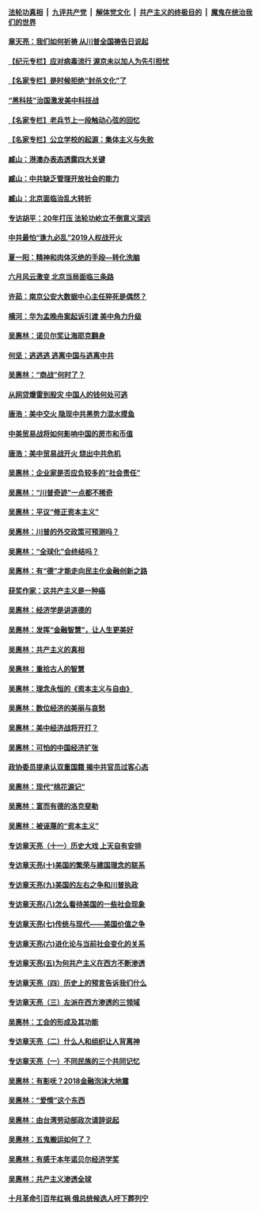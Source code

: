 

####  [法轮功真相](../../../../basic/blob/master/README.md?t=06211002) &nbsp;|&nbsp; [九评共产党](../../../../9ping.md/blob/master/README.md?t=06211002) &nbsp;|&nbsp; [解体党文化](../../../../jtdwh.md/blob/master/README.md?t=06211002)  &nbsp;|&nbsp; [共产主义的终极目的](../../../../gczydzjmd.md/blob/master/README.md?t=06211002) &nbsp;|&nbsp; [魔鬼在统治我们的世界](../../../../mgztzwmdsj.md/blob/master/README.md?t=06211002) 

#### [章天亮：我们如何祈祷 从川普全国祷告日说起](../pages/nsc423/n11944627.md?t=06211002) 

#### [【纪元专栏】应对病毒流行 渥京未以加人为先引担忧](../pages/nsc423/n11875714.md?t=06211002) 

#### [【名家专栏】是时候拒绝“封杀文化”了](../pages/nsc423/n11814093.md?t=06211002) 

#### [“黑科技”治国激发美中科技战](../pages/nsc423/n11638056.md?t=06211002) 

#### [【名家专栏】老兵节上一段触动心弦的回忆](../pages/nsc423/n11646016.md?t=06211002) 

#### [【名家专栏】公立学校的起源：集体主义与失败](../pages/nsc423/n11601833.md?t=06211002) 

#### [臧山：港澳办表态透露四大关键](../pages/nsc423/n11421628.md?t=06211002) 

#### [臧山：中共缺乏管理开放社会的能力](../pages/nsc423/n11407457.md?t=06211002) 

#### [臧山：北京面临治乱大转折](../pages/nsc423/n11406895.md?t=06211002) 

#### [专访胡平：20年打压 法轮功屹立不倒意义深远](../pages/nsc423/n11398800.md?t=06211002) 

#### [中共最怕“逢九必乱”2019人权战开火](../pages/nsc423/n11385248.md?t=06211002) 

#### [夏一阳：精神和肉体灭绝的手段—转化洗脑](../pages/nsc423/n11368250.md?t=06211002) 

#### [六月风云激变 北京当局面临三条路](../pages/nsc423/n11313668.md?t=06211002) 

#### [许茹：南京公安大数据中心主任猝死是偶然？](../pages/nsc423/n11064744.md?t=06211002) 

#### [横河：华为孟晚舟案起诉引渡 美中角力升级](../pages/nsc423/n11027230.md?t=06211002) 

#### [吴惠林：诺贝尔奖让海耶克翻身](../pages/nsc423/n10890049.md?t=06211002) 

#### [何坚：逃逃逃 逃离中国与逃离中共](../pages/nsc423/n10592891.md?t=06211002) 

#### [吴惠林：“商战”何时了？](../pages/nsc423/n10573558.md?t=06211002) 

#### [从网贷爆雷到股灾 中国人的钱何处可逃](../pages/nsc423/n10572800.md?t=06211002) 

#### [唐浩：美中交火 隐现中共黑势力混水摸鱼](../pages/nsc423/n10544040.md?t=06211002) 

#### [中美贸易战将如何影响中国的房市和币值](../pages/nsc423/n10543697.md?t=06211002) 

#### [唐浩：美中贸易战开火 烧出中共危机](../pages/nsc423/n10540126.md?t=06211002) 

#### [吴惠林：企业家是否应负较多的“社会责任”](../pages/nsc423/n10535022.md?t=06211002) 

#### [吴惠林：“川普奇迹”一点都不稀奇](../pages/nsc423/n10512808.md?t=06211002) 

#### [吴惠林：平议“修正资本主义”](../pages/nsc423/n10495724.md?t=06211002) 

#### [吴惠林：川普的外交政策可预测吗？](../pages/nsc423/n10462387.md?t=06211002) 

#### [吴惠林：“全球化”会终结吗？](../pages/nsc423/n10452838.md?t=06211002) 

#### [吴惠林：有“德”才能走向民主化金融创新之路](../pages/nsc423/n10432292.md?t=06211002) 

#### [获奖作家：这共产主义是一种癌](../pages/nsc423/n10431541.md?t=06211002) 

#### [吴惠林：经济学是讲道德的](../pages/nsc423/n10398014.md?t=06211002) 

#### [吴惠林：发挥“金融智慧”，让人生更美好](../pages/nsc423/n10375019.md?t=06211002) 

#### [吴惠林：共产主义的真相](../pages/nsc423/n10351394.md?t=06211002) 

#### [吴惠林：重拾古人的智慧](../pages/nsc423/n10337691.md?t=06211002) 

#### [吴惠林：理念永恒的《资本主义与自由》](../pages/nsc423/n10316274.md?t=06211002) 

#### [吴惠林：数位经济的美丽与哀愁](../pages/nsc423/n10292946.md?t=06211002) 

#### [吴惠林：美中经济战将开打？](../pages/nsc423/n10258825.md?t=06211002) 

#### [吴惠林：可怕的中国经济扩张](../pages/nsc423/n10219147.md?t=06211002) 

#### [政协委员提承认双重国籍 揭中共官员过客心态](../pages/nsc423/n10208809.md?t=06211002) 

#### [吴惠林：现代“桃花源记”](../pages/nsc423/n10185234.md?t=06211002) 

#### [吴惠林：富而有德的洛克斐勒](../pages/nsc423/n10142264.md?t=06211002) 

#### [吴惠林：被诬蔑的“资本主义”](../pages/nsc423/n10124816.md?t=06211002) 

#### [专访章天亮（十一）历史大戏 上天自有安排](../pages/nsc423/n10094905.md?t=06211002) 

#### [专访章天亮(十)美国的繁荣与建国理念的联系](../pages/nsc423/n10094899.md?t=06211002) 

#### [专访章天亮(九)美国的左右之争和川普执政](../pages/nsc423/n10094889.md?t=06211002) 

#### [专访章天亮(八)怎么看待美国的一些社会现象](../pages/nsc423/n10094857.md?t=06211002) 

#### [专访章天亮(七)传统与现代——美国价值之争](../pages/nsc423/n10093140.md?t=06211002) 

#### [专访章天亮(六)进化论与当前社会变化的关系](../pages/nsc423/n10092036.md?t=06211002) 

#### [专访章天亮(五)为何共产主义在西方不断渗透](../pages/nsc423/n10083620.md?t=06211002) 

#### [专访章天亮（四）历史上的预言告诉我们什么](../pages/nsc423/n10083606.md?t=06211002) 

#### [专访章天亮（三）左派在西方渗透的三领域](../pages/nsc423/n10081115.md?t=06211002) 

#### [吴惠林：工会的形成及其功能](../pages/nsc423/n10080633.md?t=06211002) 

#### [专访章天亮（二）什么人和组织让人背离神](../pages/nsc423/n10076637.md?t=06211002) 

#### [专访章天亮（一）不同民族的三个共同记忆](../pages/nsc423/n10074188.md?t=06211002) 

#### [吴惠林：有影呒？2018金融泡沫大地震](../pages/nsc423/n10040534.md?t=06211002) 

#### [吴惠林：“爱情”这个东西](../pages/nsc423/n10019423.md?t=06211002) 

#### [吴惠林：由台湾劳动部政次请辞说起](../pages/nsc423/n9979679.md?t=06211002) 

#### [吴惠林：五鬼搬运如何了？](../pages/nsc423/n9925338.md?t=06211002) 

#### [吴惠林：有感于本年诺贝尔经济学奖](../pages/nsc423/n9871883.md?t=06211002) 

#### [吴惠林：共产主义渗透全球](../pages/nsc423/n9812748.md?t=06211002) 

#### [十月革命引百年红祸 俄总统候选人吁下葬列宁](../pages/nsc423/n9810182.md?t=06211002) 


